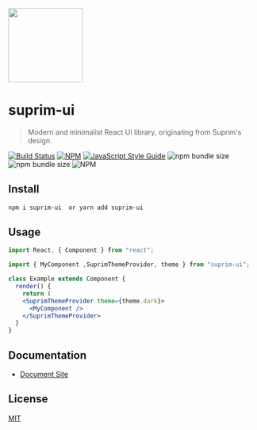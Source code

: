 <img src="https://suprim-react-ui.netlify.app/img/sru.svg" height="150"/>

# suprim-ui

> Modern and minimalist React UI library, originating from Suprim's design.

[![Build Status](https://travis-ci.com/suprim12/suprim-react-ui.svg?token=nY7pXrDphx6WpYSmhszC&branch=master)](https://travis-ci.com/suprim12/suprim-react-ui) [![NPM](https://img.shields.io/npm/v/suprim-react-ui.svg?color=ggg)](https://www.npmjs.com/package/suprim-react-ui) [![JavaScript Style Guide](https://img.shields.io/badge/code_style-standard-brightgreen.svg)](https://standardjs.com) ![npm bundle size](https://img.shields.io/bundlephobia/minzip/suprim-react-ui?color=ggg) ![npm bundle size](https://img.shields.io/bundlephobia/min/suprim-react-ui?color=ggg) ![NPM](https://img.shields.io/npm/l/suprim-react-ui?color=ggg)

## Install

```bash
npm i suprim-ui  or yarn add suprim-ui
```

## Usage

```jsx
import React, { Component } from "react";

import { MyComponent ,SuprimThemeProvider, theme } from "suprim-ui";

class Example extends Component {
  render() {
    return (
    <SuprimThemeProvider theme={theme.dark}>
      <MyComponent />
    </SuprimThemeProvider>
  }
}
```

## Documentation

- [Document Site](https://suprim.org.np)

## License

[MIT](https://github.com/suprim12/suprim-react-ui-public/blob/master/LICENSE)
